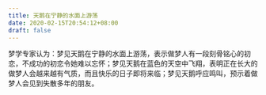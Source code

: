 ```yaml
---
title: 天鹅在宁静的水面上游荡
date: 2020-02-15T20:54:12+08:00
draft: false
---
```


梦学专家认为：梦见天鹅在宁静的水面上游荡，表示做梦人有一段刻骨铭心的初恋，不成功的初恋令她难以忘怀；梦见天鹅在蓝色的天空中飞翔，表明正在长大的做梦人会越来越有气质，而且快乐的日子即将来临；梦见天鹅呼应鸣叫，预示着做梦人会见到失散多年的朋友。

